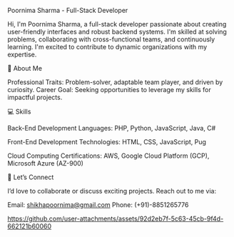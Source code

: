Poornima Sharma - Full-Stack Developer

Hi, I'm Poornima Sharma, a full-stack developer passionate about creating user-friendly interfaces and robust backend systems. I'm skilled at solving problems, collaborating with cross-functional teams, and continuously learning. I'm excited to contribute to dynamic organizations with my expertise.

🌟 About Me

Professional Traits: Problem-solver, adaptable team player, and driven by curiosity.
Career Goal: Seeking opportunities to leverage my skills for impactful projects.

💻 Skills

Back-End Development
Languages: PHP, Python, JavaScript, Java, C#

Front-End Development
Technologies: HTML, CSS, JavaScript, Pug

Cloud Computing
Certifications: AWS, Google Cloud Platform (GCP), Microsoft Azure (AZ-900)

🤝 Let’s Connect

I’d love to collaborate or discuss exciting projects. Reach out to me via:

Email: shikhapoornima@gmail.com
Phone: (+91)-8851265776


https://github.com/user-attachments/assets/92d2eb7f-5c63-45cb-9f4d-662121b60060




















